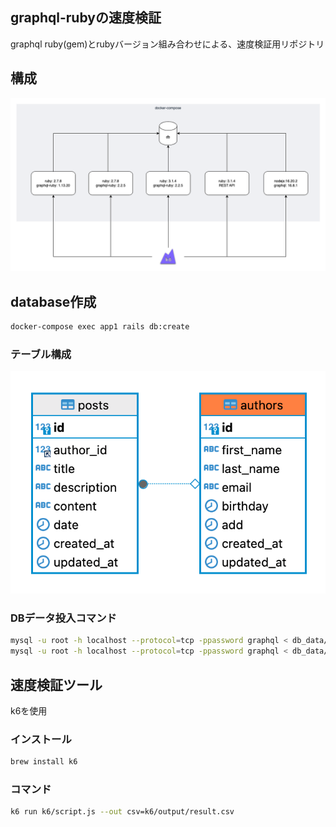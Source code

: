 graphql-rubyの速度検証
---

graphql ruby(gem)とrubyバージョン組み合わせによる、速度検証用リポジトリ

## 構成

![image](./assets/graphql-ruby.drawio.png)

## database作成

```bash
docker-compose exec app1 rails db:create
```

### テーブル構成

![image](./assets/image_table.png)

### DBデータ投入コマンド

```bash
mysql -u root -h localhost --protocol=tcp -ppassword graphql < db_data/authors.sql
mysql -u root -h localhost --protocol=tcp -ppassword graphql < db_data/posts.sql
```


## 速度検証ツール

k6を使用

### インストール

```bash
brew install k6
```

### コマンド

```bash
k6 run k6/script.js --out csv=k6/output/result.csv
```
